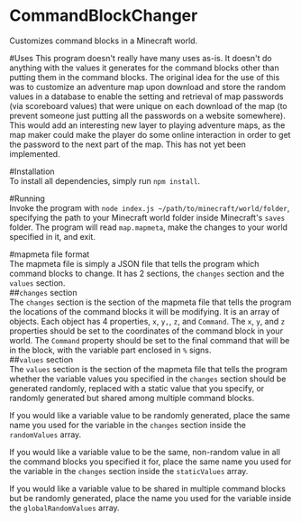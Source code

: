 # CommandBlockChanger
Customizes command blocks in a Minecraft world.

#Uses
This program doesn't really have many uses as-is. It doesn't do anything with the values it generates for the command blocks other than putting them in the command blocks. The original idea for the use of this was to customize an adventure map upon download and store the random values in a database to enable the setting and retrieval of map passwords (via scoreboard values) that were unique on each download of the map (to prevent someone just putting all the passwords on a website somewhere). This would add an interesting new layer to playing adventure maps, as the map maker could make the player do some online interaction in order to get the password to the next part of the map. This has not yet been implemented.


#Installation  
To install all dependencies, simply run `npm install`.  

#Running  
Invoke the program with `node index.js ~/path/to/minecraft/world/folder`, specifying the path to your Minecraft world folder inside Minecraft's `saves` folder. The program will read `map.mapmeta`, make the changes to your world specified in it, and exit.  

#mapmeta file format  
The mapmeta file is simply a JSON file that tells the program which command blocks to change. It has 2 sections, the `changes` section and the `values` section.  
##`changes` section  
The `changes` section is the section of the mapmeta file that tells the program the locations of the command blocks it will be modifying. It is an array of objects. Each object has 4 properties, `x`, `y,`, `z`, and `Command`. The `x`, `y`, and `z` properties should be set to the coordinates of the command block in your world. The `Command` property should be set to the final command that will be in the block, with the variable part enclosed in `%` signs.  
##`values` section  
The `values` section is the section of the mapmeta file that tells the program whether the variable values you specified in the `changes` section should be generated randomly, replaced with a static value that you specify, or randomly generated but shared among multiple command blocks. 
  
  
If you would like a variable value to be randomly generated, place the same name you used for the variable in the `changes` section inside the `randomValues` array.  
  
  
If you would like a variable value to be the same, non-random value in all the command blocks you specified it for, place the same name you used for the variable in the `changes` section inside the `staticValues` array.  
  
  
If you would like a variable value to be shared in multiple command blocks but be randomly generated, place the name you used for the variable inside the `globalRandomValues` array.  

